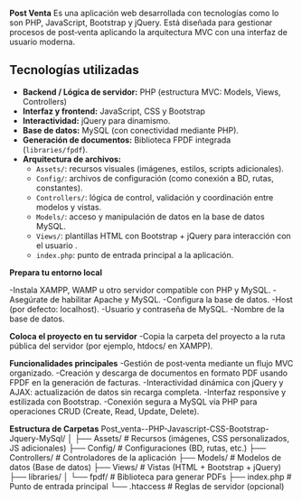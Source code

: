 **Post Venta** 
Es una aplicación web desarrollada con tecnologías como lo son PHP, JavaScript, Bootstrap y jQuery. 
Está diseñada para gestionar procesos de post‑venta aplicando la arquitectura MVC con una interfaz de usuario moderna.

##  Tecnologías utilizadas
- **Backend / Lógica de servidor:** PHP (estructura MVC: Models, Views, Controllers)  
- **Interfaz y frontend:** JavaScript, CSS y Bootstrap  
- **Interactividad:** jQuery para dinamismo.
- **Base de datos:** MySQL (con conectividad mediante PHP).
- **Generación de documentos:** Biblioteca FPDF integrada (`libraries/fpdf`).
- **Arquitectura de archivos:**  
  - `Assets/`: recursos visuales (imágenes, estilos, scripts adicionales).
  - `Config/`: archivos de configuración (como conexión a BD, rutas, constantes).
  - `Controllers/`: lógica de control, validación y coordinación entre modelos y vistas.
  - `Models/`: acceso y manipulación de datos en la base de datos MySQL.
  - `Views/`: plantillas HTML con Bootstrap + jQuery para interacción con el usuario  .
  - `index.php`: punto de entrada principal a la aplicación.
 
**Prepara tu entorno local**

-Instala XAMPP, WAMP u otro servidor compatible con PHP y MySQL.
-Asegúrate de habilitar Apache y MySQL.
-Configura la base de datos.
-Host (por defecto: localhost).
-Usuario y contraseña de MySQL.
-Nombre de la base de datos.

**Coloca el proyecto en tu servidor**
-Copia la carpeta del proyecto a la ruta pública del servidor (por ejemplo, htdocs/ en XAMPP).

**Funcionalidades principales**
-Gestión de post‑venta mediante un flujo MVC organizado.
-Creación y descarga de documentos en formato PDF usando FPDF en la generación de facturas.
-Interactividad dinámica con jQuery y AJAX: actualización de datos sin recarga completa.
-Interfaz responsive y estilizada con Bootstrap.
-Conexión segura a MySQL vía PHP para operaciones CRUD (Create, Read, Update, Delete).

**Estructura de Carpetas**
Post_venta--PHP-Javascript-CSS-Bootstrap-Jquery-MySql/
│
├── Assets/              # Recursos (imágenes, CSS personalizados, JS adicionales)
├── Config/              # Configuraciones (BD, rutas, etc.)
├── Controllers/         # Controladores de la aplicación
├── Models/              # Modelos de datos (Base de datos)
├── Views/               # Vistas (HTML + Bootstrap + jQuery)
├── libraries/
│   └── fpdf/            # Biblioteca para generar PDFs
├── index.php            # Punto de entrada principal
└── .htaccess            # Reglas de servidor (opcional)
